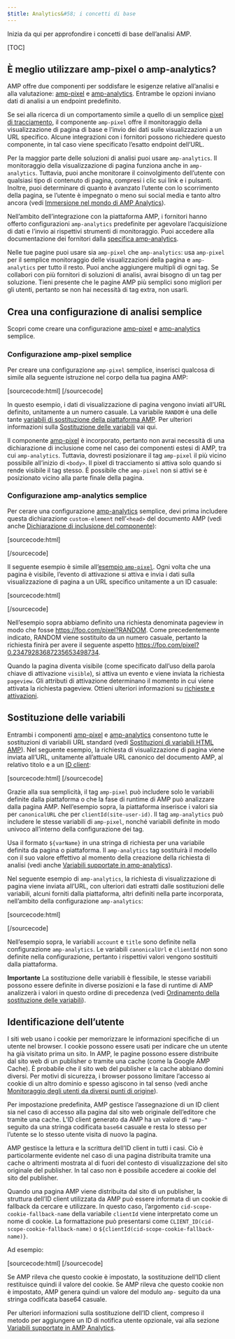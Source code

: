 ```yaml
---
$title: Analytics&#58; i concetti di base
---
```


Inizia da qui per approfondire i concetti di base dell’analisi AMP.

[TOC]

## È meglio utilizzare amp-pixel o amp-analytics?

AMP offre due componenti per soddisfare le esigenze relative all’analisi e alla valutazione:
[amp-pixel](/docs/reference/amp-pixel.html) e
[amp-analytics](/docs/reference/extended/amp-analytics.html).
Entrambe le opzioni inviano dati di analisi a un endpoint predefinito.

Se sei alla ricerca di un comportamento simile a quello di un semplice
[pixel di tracciamento](https://en.wikipedia.org/wiki/Web_beacon#Implementation),
il componente `amp-pixel` offre il monitoraggio della visualizzazione di pagina di base
e l’invio dei dati sulle visualizzazioni a un URL specifico.
Alcune integrazioni con i fornitori possono richiedere questo componente,
in tal caso viene specificato l’esatto endpoint dell’URL. 

Per la maggior parte delle soluzioni di analisi puoi usare `amp-analytics`.
Il monitoraggio della visualizzazione di pagina funziona anche in `amp-analytics`.
Tuttavia, puoi anche monitorare il coinvolgimento dell’utente con qualsiasi tipo di contenuto di pagina,
compresi i clic sui link e i pulsanti.
Inoltre, puoi determinare di quanto è avanzato l’utente con lo scorrimento della pagina,
se l’utente è impegnato o meno sui social media e tanto altro ancora
(vedi
[Immersione nel mondo di AMP Analytics](/docs/guides/analytics/deep_dive_analytics.html)).

Nell’ambito dell’integrazione con la piattaforma AMP,
i fornitori hanno offerto configurazioni `amp-analytics` predefinite
per agevolare l’acquisizione di dati e l’invio ai rispettivi strumenti di monitoraggio.
Puoi accedere alla documentazione dei fornitori dalla
[specifica amp-analytics](/docs/reference/extended/amp-analytics.html).

Nelle tue pagine puoi usare sia `amp-pixel` che `amp-analytics`:
usa `amp-pixel` per il semplice monitoraggio delle visualizzazioni della pagina
e `amp-analytics` per tutto il resto.
Puoi anche aggiungere multipli di ogni tag.
Se collabori con più fornitori di soluzioni di analisi,
avrai bisogno di un tag per soluzione.
Tieni presente che le pagine AMP più semplici sono migliori per gli utenti,
pertanto se non hai necessità di tag extra, non usarli.

## Crea una configurazione di analisi semplice

Scopri come creare una configurazione
[amp-pixel](/docs/reference/amp-pixel.html) e
[amp-analytics](/docs/reference/extended/amp-analytics.html) semplice.

### Configurazione amp-pixel semplice

Per creare una configurazione `amp-pixel` semplice,
inserisci qualcosa di simile alla seguente istruzione nel corpo della tua pagina AMP:

[sourcecode:html]
<amp-pixel src="https://foo.com/pixel?RANDOM"></amp-pixel>
[/sourcecode]

In questo esempio,
i dati di visualizzazione di pagina vengono inviati all’URL definito, unitamente a un numero casuale.
La variabile `RANDOM` è una delle tante
[variabili di sostituzione della piattaforma AMP](https://github.com/ampproject/amphtml/blob/master/spec/amp-var-substitutions.md).
Per ulteriori informazioni sulla
[Sostituzione delle variabili](/docs/guides/analytics/analytics_basics.html#variable-substitution) vai qui.

Il componente [amp-pixel](/docs/reference/amp-pixel.html)
è incorporato,
pertanto non avrai necessità di una dichiarazione di inclusione come
nel caso dei componenti estesi di AMP, tra cui `amp-analytics`.
Tuttavia, dovresti posizionare il tag `amp-pixel` il più vicino possibile
all’inizio di `<body>`.
Il pixel di tracciamento si attiva solo quando si rende visibile il tag stesso.
È possibile che `amp-pixel` non si attivi se è posizionato vicino
alla parte finale della pagina.

### Configurazione amp-analytics semplice

Per cerare una configurazione
[amp-analytics](/docs/reference/extended/amp-analytics.html) semplice,
devi prima includere questa dichiarazione `custom-element`
nell’`<head>` del documento AMP (vedi anche
[Dichiarazione di inclusione del componente](/docs/reference/extended.html#component-inclusion-declaration)):

[sourcecode:html]
<script async custom-element="amp-analytics" src="https://cdn.ampproject.org/v0/amp-analytics-0.1.js"></script>
[/sourcecode]

Il seguente esempio è simile all’[esempio `amp-pixel`](/docs/guides/analytics/analytics_basics.html#simple-amp-pixel-configuration).
Ogni volta che una pagina è visibile,
l’evento di attivazione si attiva e
invia i dati sulla visualizzazione di pagina a un URL specifico unitamente a un ID casuale: 

[sourcecode:html]
<amp-analytics>
<script type="application/json">
{
  "requests": {
    "pageview": "https://foo.com/pixel?RANDOM",
  },
  "triggers": {
    "trackPageview": {
      "on": "visible",
      "request": "pageview"
    }
  }
}
</script>
</amp-analytics>
[/sourcecode]

Nell’esempio sopra abbiamo definito una richiesta denominata pageview in modo che fosse https://foo.com/pixel?RANDOM. Come precedentemente indicato, RANDOM viene sostituito da un numero casuale, pertanto la richiesta finirà per avere il seguente aspetto https://foo.com/pixel?0.23479283687235653498734.

Quando la pagina diventa visibile
(come specificato dall’uso della parola chiave di attivazione `visible`),
si attiva un evento e viene inviata la richiesta `pageview`.
Gli attributi di attivazione determinano il momento in cui viene attivata la richiesta pageview.
Ottieni ulteriori informazioni su [richieste e attivazioni](/docs/guides/analytics/deep_dive_analytics.html#requests-triggers--transports).

## Sostituzione delle variabili

Entrambi i componenti [amp-pixel](/docs/reference/amp-pixel.html) e
[amp-analytics](/docs/reference/extended/amp-analytics.html)
consentono tutte le sostituzioni di variabili URL standard (vedi
[Sostituzioni di variabili HTML AMP](https://github.com/ampproject/amphtml/blob/master/spec/amp-var-substitutions.md)).
Nel seguente esempio,
la richiesta di visualizzazione di pagina viene inviata all’URL,
unitamente all’attuale URL canonico del documento AMP, al relativo titolo e a un 
[ID client](/docs/guides/analytics/analytics_basics.html#user-identification):

[sourcecode:html]
<amp-pixel src="https://example.com/analytics?url=${canonicalUrl}&title=${title}&clientId=${clientId(site-user-id)}"></amp-pixel>
[/sourcecode]

Grazie alla sua semplicità,
il tag `amp-pixel` può includere solo le variabili definite dalla piattaforma
o che la fase di runtime di AMP può analizzare dalla pagina AMP.
Nell’esempio sopra,
la piattaforma inserisce i valori sia per
`canonicalURL` che per `clientId(site-user-id)`.
Il tag `amp-analytics` può includere le stesse variabili di `amp-pixel`,
nonché variabili definite in modo univoco all’interno della configurazione dei tag.

Usa il formato `${varName}` in una stringa di richiesta per una variabile
definita da pagina o piattaforma.
Il `amp-analytics` tag sostituirà il modello con il suo valore effettivo
al momento della creazione della richiesta di analisi (vedi anche
[Variabili supportate in amp-analytics](https://github.com/ampproject/amphtml/blob/master/extensions/amp-analytics/analytics-vars.md)).

Nel seguente esempio di `amp-analytics`,
la richiesta di visualizzazione di pagina viene inviata all’URL,
con ulteriori dati estratti dalle sostituzioni delle variabili,
alcuni forniti dalla piattaforma,
altri definiti nella parte incorporata,
nell’ambito della configurazione `amp-analytics`:

[sourcecode:html]
<amp-analytics>
<script type="application/json">
{
  "requests": {
    "pageview":"https://example.com/analytics?url=${canonicalUrl}&title=${title}&acct=${account}&clientId=${clientId(site-user-id)}",
  },
  "vars": {
    "account": "ABC123",
  },
  "triggers": {
    "someEvent": {
      "on": "visible",
      "request": "pageview",
      "vars": {
        "title": "My homepage",
      }
    }
  }  
}
</script>
</amp-analytics>
[/sourcecode]

Nell’esempio sopra,
le variabili `account` e `title` sono definite
nella configurazione `amp-analytics`.
Le variabili `canonicalUrl` e `clientId` non sono definite nella configurazione,
pertanto i rispettivi valori vengono sostituiti dalla piattaforma.

**Importante** La sostituzione delle variabili è flessibile,
le stesse variabili possono essere definite in diverse posizioni
e la fase di runtime di AMP analizzerà i valori in questo ordine di precedenza
(vedi [Ordinamento della sostituzione delle variabili](/docs/guides/analytics/deep_dive_analytics.html#variable-substitution-ordering)).

## Identificazione dell’utente

I siti web usano i cookie per memorizzare le informazioni specifiche di un utente nel browser.
I cookie possono essere usati per indicare che un utente ha già visitato prima un sito.
In AMP,
le pagine possono essere distribuite dal sito web di un publisher o tramite una cache
(come la Google AMP Cache).
È probabile che il sito web del publisher e la cache abbiano domini diversi.
Per motivi di sicurezza,
i browser possono limitare l’accesso ai cookie di un altro dominio e spesso agiscono in tal senso
(vedi anche
[Monitoraggio degli utenti da diversi punti di origine](https://github.com/ampproject/amphtml/blob/master/extensions/amp-analytics/cross-origin-tracking.md)).

Per impostazione predefinita,
AMP gestisce l’assegnazione di un ID client sia nel caso di accesso alla pagina dal sito web originale dell’editore che tramite una cache.
L’ID client generato da AMP ha un valore di `"amp-"`
seguito da una stringa codificata `base64` casuale e resta lo stesso
per l’utente se lo stesso utente visita di nuovo la pagina.

AMP gestisce la lettura e la scrittura dell’ID client in tutti i casi.
Ciò è particolarmente evidente nel caso di una pagina distribuita
tramite una cache o altrimenti mostrata al di fuori del contesto di visualizzazione
del sito originale del publisher.
In tal caso non è possibile accedere ai cookie del sito del publisher.

Quando una pagina AMP viene distribuita dal sito di un publisher,
la struttura dell’ID client utilizzata da AMP può essere informata di un cookie di fallback
da cercare e utilizzare.
In questo caso,
l’argomento `cid-scope-cookie-fallback-name` della variabile `clientId`
viene interpretato come un nome di cookie.
La formattazione può presentarsi come
`CLIENT_ID(cid-scope-cookie-fallback-name)` o
`${clientId(cid-scope-cookie-fallback-name)}`.

Ad esempio:

[sourcecode:html]
<amp-pixel src="https://foo.com/pixel?cid=CLIENT_ID(site-user-id-cookie-fallback-name)"></amp-pixel>
[/sourcecode]

Se AMP rileva che questo cookie è impostato,
la sostituzione dell’ID client restituisce quindi il valore del cookie.
Se AMP rileva che questo cookie non è impostato,
AMP genera quindi un valore del modulo `amp-` seguito
da una stringa codificata base64 casuale.

Per ulteriori informazioni sulla sostituzione dell’ID client,
compreso il metodo per aggiungere un ID di notifica utente opzionale, vai alla sezione 
[Variabili supportate in AMP Analytics](https://github.com/ampproject/amphtml/blob/master/extensions/amp-analytics/analytics-vars.md).

